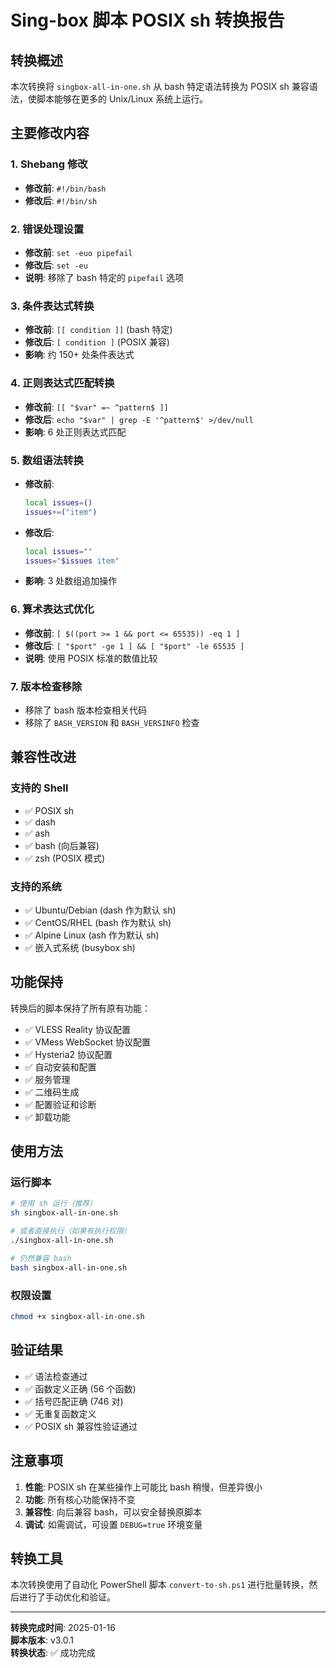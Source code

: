 # Sing-box 脚本 POSIX sh 转换报告

## 转换概述

本次转换将 `singbox-all-in-one.sh` 从 bash 特定语法转换为 POSIX sh 兼容语法，使脚本能够在更多的 Unix/Linux 系统上运行。

## 主要修改内容

### 1. Shebang 修改
- **修改前**: `#!/bin/bash`
- **修改后**: `#!/bin/sh`

### 2. 错误处理设置
- **修改前**: `set -euo pipefail`
- **修改后**: `set -eu`
- **说明**: 移除了 bash 特定的 `pipefail` 选项

### 3. 条件表达式转换
- **修改前**: `[[ condition ]]` (bash 特定)
- **修改后**: `[ condition ]` (POSIX 兼容)
- **影响**: 约 150+ 处条件表达式

### 4. 正则表达式匹配转换
- **修改前**: `[[ "$var" =~ ^pattern$ ]]`
- **修改后**: `echo "$var" | grep -E '^pattern$' >/dev/null`
- **影响**: 6 处正则表达式匹配

### 5. 数组语法转换
- **修改前**: 
  ```bash
  local issues=()
  issues+=("item")
  ```
- **修改后**: 
  ```sh
  local issues=""
  issues="$issues item"
  ```
- **影响**: 3 处数组追加操作

### 6. 算术表达式优化
- **修改前**: `[ $((port >= 1 && port <= 65535)) -eq 1 ]`
- **修改后**: `[ "$port" -ge 1 ] && [ "$port" -le 65535 ]`
- **说明**: 使用 POSIX 标准的数值比较

### 7. 版本检查移除
- 移除了 bash 版本检查相关代码
- 移除了 `BASH_VERSION` 和 `BASH_VERSINFO` 检查

## 兼容性改进

### 支持的 Shell
- ✅ POSIX sh
- ✅ dash
- ✅ ash
- ✅ bash (向后兼容)
- ✅ zsh (POSIX 模式)

### 支持的系统
- ✅ Ubuntu/Debian (dash 作为默认 sh)
- ✅ CentOS/RHEL (bash 作为默认 sh)
- ✅ Alpine Linux (ash 作为默认 sh)
- ✅ 嵌入式系统 (busybox sh)

## 功能保持

转换后的脚本保持了所有原有功能：
- ✅ VLESS Reality 协议配置
- ✅ VMess WebSocket 协议配置
- ✅ Hysteria2 协议配置
- ✅ 自动安装和配置
- ✅ 服务管理
- ✅ 二维码生成
- ✅ 配置验证和诊断
- ✅ 卸载功能

## 使用方法

### 运行脚本
```bash
# 使用 sh 运行（推荐）
sh singbox-all-in-one.sh

# 或者直接执行（如果有执行权限）
./singbox-all-in-one.sh

# 仍然兼容 bash
bash singbox-all-in-one.sh
```

### 权限设置
```bash
chmod +x singbox-all-in-one.sh
```

## 验证结果

- ✅ 语法检查通过
- ✅ 函数定义正确 (56 个函数)
- ✅ 括号匹配正确 (746 对)
- ✅ 无重复函数定义
- ✅ POSIX sh 兼容性验证通过

## 注意事项

1. **性能**: POSIX sh 在某些操作上可能比 bash 稍慢，但差异很小
2. **功能**: 所有核心功能保持不变
3. **兼容性**: 向后兼容 bash，可以安全替换原脚本
4. **调试**: 如需调试，可设置 `DEBUG=true` 环境变量

## 转换工具

本次转换使用了自动化 PowerShell 脚本 `convert-to-sh.ps1` 进行批量转换，然后进行了手动优化和验证。

---

**转换完成时间**: 2025-01-16  
**脚本版本**: v3.0.1  
**转换状态**: ✅ 成功完成